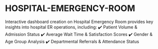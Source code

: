 # HOSPITAL-EMERGENCY-ROOM
Interactive dashboard creation on Hospital Emergency Room provides key insights into hospital ER operations, including:  ✔️ Patient Volume &amp; Admission Status ✔️ Average Wait Time &amp; Satisfaction Scores ✔️ Gender &amp; Age Group Analysis ✔️ Departmental Referrals &amp; Attendance Status  
